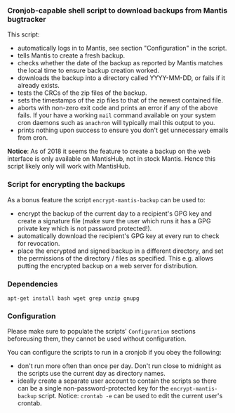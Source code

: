 ### Cronjob-capable shell script to download backups from Mantis bugtracker

This script:
- automatically logs in to Mantis, see section "Configuration" in the
  script.
- tells Mantis to create a fresh backup.
- checks whether the date of the backup as reported by Mantis matches
  the local time to ensure backup creation worked.
- downloads the backup into a directory called YYYY-MM-DD, or fails
  if it already exists.
- tests the CRCs of the zip files of the backup.
- sets the timestamps of the zip files to that of the newest contained
  file.
- aborts with non-zero exit code and prints an error if any of the above
  fails. If your have a working ```mail``` command available on your
  system cron daemons such as ```anachron``` will typically mail this
  output to you.
- prints nothing upon success to ensure you don't get unnecessary emails
  from cron.

**Notice**: As of 2018 it seems the feature to create a backup on the
web interface is only available on MantisHub, not in stock Mantis.
Hence this script likely only will work with MantisHub.

### Script for encrypting the backups

As a bonus feature the script `encrypt-mantis-backup` can be used to:
- encrypt the backup of the current day to a recipient's GPG key and
  create a signature file (make sure the user which runs it has a GPG
  private key which is not password protected!).
- automatically download the recipient's GPG key at every run to check
  for revocation.
- place the encrypted and signed backup in a different directory, and
  set the permissions of the directory / files as specified.
  This e.g. allows putting the encrypted backup on a web server for
  distribution.

### Dependencies

```shell
apt-get install bash wget grep unzip gnupg
```

### Configuration

Please make sure to populate the scripts' `Configuration` sections
beforeusing them, they cannot be used without configuration.

You can configure the scripts to run in a cronjob if you obey the
following:
- don't run more often than once per day. Don't run close to midnight as
  the scripts use the current day as directory names.
- ideally create a separate user account to contain the scripts so there
  can be a single non-password-protected key for the
  `encrypt-mantis-backup` script.
  Notice: `crontab -e` can be used to edit the current user's crontab.

